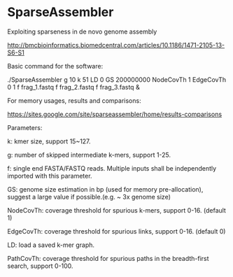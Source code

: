 # SparseAssembler

Exploiting sparseness in de novo genome assembly

http://bmcbioinformatics.biomedcentral.com/articles/10.1186/1471-2105-13-S6-S1

Basic command for the software:

./SparseAssembler g 10 k 51 LD 0 GS 200000000 NodeCovTh 1 EdgeCovTh 0 1 f frag_1.fastq f frag_2.fastq f frag_3.fastq  &

For memory usages, results and comparisons:

https://sites.google.com/site/sparseassembler/home/results-comparisons


Parameters:

k: kmer size, support 15~127.

g: number of skipped intermediate k-mers, support 1-25.

f: single end FASTA/FASTQ reads. Multiple inputs shall be independently imported with this parameter.

GS: genome size estimation in bp (used for memory pre-allocation), suggest a large value if possible.(e.g. ~ 3x genome size)

NodeCovTh: coverage threshold for spurious k-mers, support 0-16. (default 1)

EdgeCovTh: coverage threshold for spurious links, support 0-16. (default 0)

LD: load a saved k-mer graph.

PathCovTh: coverage threshold for spurious paths in the breadth-first search, support 0-100.

